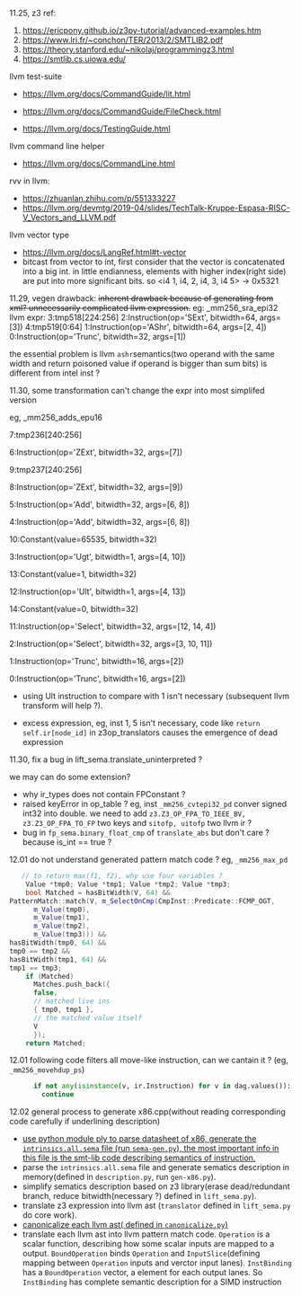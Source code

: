 11.25, z3 ref:

1. https://ericpony.github.io/z3py-tutorial/advanced-examples.htm
2. https://www.lri.fr/~conchon/TER/2013/2/SMTLIB2.pdf
3. https://theory.stanford.edu/~nikolaj/programmingz3.html
4. https://smtlib.cs.uiowa.edu/

llvm test-suite

* https://llvm.org/docs/CommandGuide/lit.html

* https://llvm.org/docs/CommandGuide/FileCheck.html
* https://llvm.org/docs/TestingGuide.html

llvm command line helper

* https://llvm.org/docs/CommandLine.html

rvv in llvm:

* https://zhuanlan.zhihu.com/p/551333227
* https://llvm.org/devmtg/2019-04/slides/TechTalk-Kruppe-Espasa-RISC-V_Vectors_and_LLVM.pdf

llvm vector type

* https://llvm.org/docs/LangRef.html#t-vector
* bitcast from vector to int, first consider that the vector is concatenated into a big int. in little endianness, elements with higher index(right side) are put into more significant bits. so \<i4 1, i4, 2, i4, 3, i4 5\> -> 0x5321

11.29, vegen drawback:
~~inherent drawback because of generating from xml? unnecessarily complicated llvm expression.~~
eg: _mm256_sra_epi32
llvm expr:
3:tmp518[224:256]
2:Instruction(op='SExt', bitwidth=64, args=[3])
4:tmp519[0:64]
1:Instruction(op='AShr', bitwidth=64, args=[2, 4])
0:Instruction(op='Trunc', bitwidth=32, args=[1])

the essential problem is llvm `ashr`semantics(two operand with the same width and return poisoned value if operand is bigger than sum bits) is different from intel inst ?



11.30, some transformation can't change the expr into most simplifed version

eg, _mm256_adds_epu16

7:tmp236[240:256]

6:Instruction(op='ZExt', bitwidth=32, args=[7])

9:tmp237[240:256]

8:Instruction(op='ZExt', bitwidth=32, args=[9])

5:Instruction(op='Add', bitwidth=32, args=[6, 8])

4:Instruction(op='Add', bitwidth=32, args=[6, 8])

10:Constant(value=65535, bitwidth=32)

3:Instruction(op='Ugt', bitwidth=1, args=[4, 10])

13:Constant(value=1, bitwidth=32)

12:Instruction(op='Ult', bitwidth=1, args=[4, 13])

14:Constant(value=0, bitwidth=32)

11:Instruction(op='Select', bitwidth=32, args=[12, 14, 4])

2:Instruction(op='Select', bitwidth=32, args=[3, 10, 11])

1:Instruction(op='Trunc', bitwidth=16, args=[2])

0:Instruction(op='Trunc', bitwidth=16, args=[2])

* using Ult instruction to compare with 1 isn't necessary (subsequent llvm transform will help ?).

* excess expression, eg, inst 1, 5 isn't necessary, code like `return self.ir[node_id]` in z3op_translators causes the emergence of dead expression 



11.30, fix a bug in lift_sema.translate_uninterpreted ? 

we may can do some extension?

* why ir_types does not contain FPConstant ?
* raised keyError in op_table ? eg, inst `_mm256_cvtepi32_pd` conver signed int32 into double. we need to add `z3.Z3_OP_FPA_TO_IEEE_BV, z3.Z3_OP_FPA_TO_FP` two keys and `sitofp, uitofp` two llvm ir ?
* bug in `fp_sema.binary_float_cmp` of `translate_abs` but don't care ? because is_int == true ?



12.01 do not understand generated pattern match code ? eg, `_mm256_max_pd`

```cpp	
   // to return max(f1, f2), why use four variables ? 
	Value *tmp0; Value *tmp1; Value *tmp2; Value *tmp3;
    bool Matched = hasBitWidth(V, 64) &&
PatternMatch::match(V, m_SelectOnCmp(CmpInst::Predicate::FCMP_OGT,
      m_Value(tmp0),
      m_Value(tmp1),
      m_Value(tmp2),
      m_Value(tmp3))) &&
hasBitWidth(tmp0, 64) &&
tmp0 == tmp2 &&
hasBitWidth(tmp1, 64) &&
tmp1 == tmp3;
    if (Matched)
      Matches.push_back({
      false,
      // matched live ins
      { tmp0, tmp1 },
      // the matched value itself
      V
      });
    return Matched;
```

12.01 following code filters all move-like instruction, can we cantain it ? (eg, `_mm256_movehdup_ps`)

```python
      if not any(isinstance(v, ir.Instruction) for v in dag.values()):
        continue
```



12.02  general process to generate x86.cpp(without reading corresponding code carefully if  underlining description)

* <u>use python module ply to  parse datasheet of x86, generate the `intrinsics.all.sema` file (run `sema-gen.py`), the most important info in this file is the smt-lib code describing semantics of instruction.</u>
* parse the `intrinsics.all.sema` file and generate sematics description in memory(defined in `description.py`, run `gen-x86.py`).
* simplify sematics description based on z3 library(erase dead/redundant branch, reduce bitwidth(necessary ?) defined in `lift_sema.py`).
* translate z3 expression into llvm ast (`translator` defined in `lift_sema.py` do core work). 
* <u>canonicalize each llvm ast( defined in `canonicalize.py`)</u>
* translate each llvm ast into llvm pattern match code. `Operation` is a scalar function, describing how some scalar inputs are mapped to a output. `BoundOperation`  binds `Operation` and `InputSlice`(defining mapping between `Operation` inputs and verctor input lanes). `InstBinding` has a `BoundOperation` vector, a element for each output lanes. So `InstBinding` has complete semantic description for a SIMD instruction
